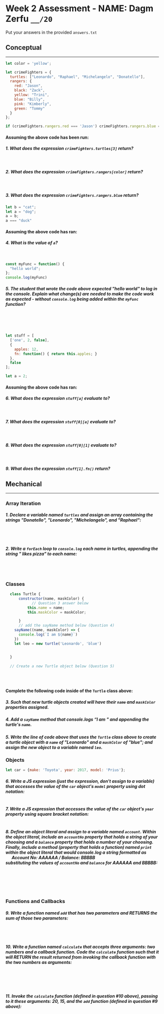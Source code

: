 # Week 2 Assessment - NAME: Dagm Zerfu `__/20` 

Put your answers in the provided `answers.txt`

## Conceptual
___
```js
let color = 'yellow';

let crimeFighters = {
  turtles: ["Leonardo", "Raphael", "Michelangelo", "Donatello"],
  rangers: {
    red: "Jason",
    black: "Zack",
    yellow: "Trini",
    blue: "Billy",
    pink: "Kimberly",
    green: "Tommy"
  }
};

if (crimeFighters.rangers.red === 'Jason') crimeFighters.rangers.blue = 'Bob';
```
#### Assuming the above code has been run:

##### 1. What does the expression `crimeFighters.turtles[3]` return?
<br>

##### 2. What does the expression `crimeFighters.rangers[color]` return?
<br>

##### 3. What does the expression `crimeFighters.rangers.blue` return?

```js
let b = "cat";
let a = "dog";
a = b;
a === "duck"
```

#### Assuming the above code has ran:

##### 4. What is the value of `a`?
<br>

```js
const myFunc = function() {
  "hello world";
};
console.log(myFunc)
```

##### 5. The student that wrote the code above expected "hello world" to log in the console. Explain what change(s) are needed to make the code work as expected - without `console.log` being added within the `myFunc` function?
<br><br><br>

```js
let stuff = [
  ['one', 2, false],
  {
	apples: 12,
	fn: function() { return this.apples; }
  },
  false
];

let a = 2;
```
#### Assuming the above code has ran:

##### 6. What does the expression `stuff[a]` evaluate to?
<br>

##### 7. What does the expression `stuff[0][a]` evaluate to?
<br>

##### 8. What does the expression `stuff[0][1]` evaluate to?
<br>

##### 9. What does the expression `stuff[1].fn()` return?

## Mechanical 
___

### Array Iteration

##### 1. Declare a variable named `turtles` and assign an array containing the strings "Donatello", "Leonardo", "Michelangelo", and "Raphael":
<br><br>
 
##### 2. Write a `forEach` loop to `console.log` each name in _turtles_, appending the string " likes pizza" to each name:
<br><br>

### Classes

```js
  class Turtle {
      constructor(name, maskColor) {
      		// Question 3 answer below
          this.name = name;
          this.maskColor = maskColor;

      }
      // add the sayName method below (Question 4)
    sayName((name, maskColor) => {
      console.log(`I am ${name}`)
    })
    let leo = new turtle('Leonardo', 'blue')
    
    
  }
  
  // Create a new Turtle object below (Question 5)
  
  
  
```
#### Complete the following code inside of the `Turtle` class above:

##### 3. Such that new turtle objects created will have their `name` and `maskColor` properties assigned.
##### 4. Add a `sayName` method that console.logs “I am " and appending the turtle's `name`.

##### 5. Write the line of code above that uses the `Turtle` class above to create a turtle object with a `name` of "Leonardo" and a `maskColor` of "blue"; and assign the new object to a variable named `leo`.
 
### Objects

```js
let car = {make: 'Toyota', year: 2017, model: 'Prius'};
```

##### 6. Write a JS expression (just the expression, don't assign to a variable) that **accesses** the value of the `car` object's `model` property using **dot notation**:<br><br>

##### 7. Write a JS expression that **accesses** the value of the `car` object's `year` property using **square bracket notation**:<br><br>

##### 8. Define an object literal and assign to a variable named `account`. Within the object literal, include an `accountNo` property that holds a string of your choosing and a `balance` property that holds a number of your choosing. Finally, include a method (property that holds a function) named `print` within the object literal that would console.log a string formatted as<br>&nbsp;&nbsp;&nbsp;&nbsp;&nbsp;&nbsp;**Account No: AAAAAA / Balance: BBBBB**<br>substituting the values of `accountNo` and `balance` for AAAAAA and BBBBB:<br><br><br><br><br><br>

### Functions and Callbacks

##### 9. Write a function named `add` that has two parameters and RETURNS the sum of those two parameters:
<br><br>

##### 10. Write a function named `calculate` that accepts three arguments: two numbers and a callback function.  Code the `calculate` function such that it will RETURN the result returned from invoking the callback function with the two numbers as arguments:
<br><br><br>

##### 11. Invoke the `calculate` function (defined in question #10 above), passing to it these arguments: 20, 15, and the `add` function (defined in question #9 above):
<br><br>
